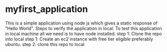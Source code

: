 # myfirst_application
This is a simple application using node js which gives a static response of "Hello World".
Steps to verify the application in local.
To test this application in local machine all we need is to have node installed. 
step 1: Clone the repo into local 
step 1: Create an ec2 instance with free tier eligible preferably ubuntu.
step 2: clone this repo to local 
